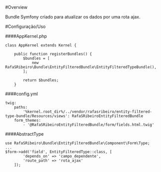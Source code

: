 #Overview

Bundle Symfony criado para atualizar os dados por uma rota ajax.


#Configuração/Uso

####AppKernel.php
````
class AppKernel extends Kernel {

    public function registerBundles() {
        $bundles = [
            new RafaSRibeiro\Bundle\EntityFilteredBundle\EntityFilteredTypeBundle(),
        ];
        
        return $bundles;
    }
````   

####config.yml
````
twig:
    paths:
        '%kernel.root_dir%/../vendor/rafasribeiro/entity-filtered-type-bundle/Resources/views': RafaSRibeiroEntityFilteredBundle
    form_themes:
        - '@RafaSRibeiroEntityFilteredBundle/form/fields.html.twig'
````        

####AbstractType

````
use RafaSRibeiro\Bundle\EntityFilteredBundle\Component\Form\Type;
...
$form->add('field', EntityFilteredType::class, [
        'depends_on' => 'campo_dependente',
        'route_path' => 'rota_ajax'
    ]);
````